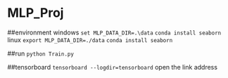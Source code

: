# MLP_Proj
##environment
windows
`set MLP_DATA_DIR=.\data`
`conda install seaborn`
linux
`export MLP_DATA_DIR=./data`
`conda install seaborn`

##run
`python Train.py`

##tensorboard
`tensorboard --logdir=tensorboard`
open the link address